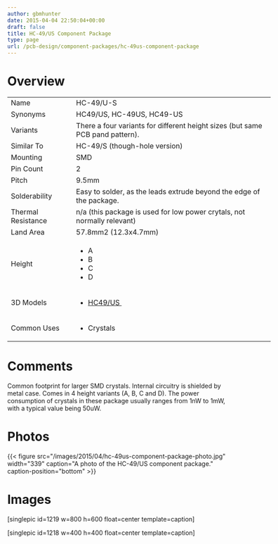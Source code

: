 ```yaml
---
author: gbmhunter
date: 2015-04-04 22:50:04+00:00
draft: false
title: HC-49/US Component Package
type: page
url: /pcb-design/component-packages/hc-49us-component-package
---
```


# Overview


<table style="width: 600px;" >
<tbody >
<tr >

<td >Name
</td>

<td >HC-49/U-S
</td>
</tr>
<tr >

<td >Synonyms
</td>

<td >HC49/US, HC-49US, HC49-US
</td>
</tr>
<tr >

<td >Variants
</td>

<td >There a four variants for different height sizes (but same PCB pand pattern).
</td>
</tr>
<tr >

<td >Similar To
</td>

<td >HC-49/S (though-hole version)
</td>
</tr>
<tr >

<td >Mounting
</td>

<td >SMD
</td>
</tr>
<tr >

<td >Pin Count
</td>

<td >2
</td>
</tr>
<tr >

<td >Pitch
</td>

<td >9.5mm
</td>
</tr>
<tr >

<td >Solderability
</td>

<td >Easy to solder, as the leads extrude beyond the edge of the package.
</td>
</tr>
<tr >

<td >Thermal Resistance
</td>

<td >n/a (this package is used for low power crytals, not normally relevant)
</td>
</tr>
<tr >

<td >Land Area
</td>

<td >57.8mm2 (12.3x4.7mm)
</td>
</tr>
<tr >

<td >Height
</td>

<td >



  * A
  * B
  * C
  * D


</td>
</tr>
<tr >

<td >3D Models
</td>

<td >



  * [HC49/US ](http://www.3dcontentcentral.com/download-model.aspx?catalogid=171&id=137229)


</td>
</tr>
<tr >

<td >Common Uses
</td>

<td >



  * Crystals


</td>
</tr>
</tbody>
</table>


# Comments




Common footprint for larger SMD crystals. Internal circuitry is shielded by metal case. Comes in 4 height variants (A, B, C and D). The power consumption of crystals in these package usually ranges from 1nW to 1mW, with a typical value being 50uW.




# Photos


{{< figure src="/images/2015/04/hc-49us-component-package-photo.jpg" width="339" caption="A photo of the HC-49/US component package." caption-position="bottom" >}}


# Images




[singlepic id=1219 w=800 h=600 float=center template=caption]




[singlepic id=1218 w=400 h=400 float=center template=caption]
